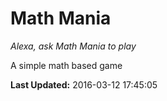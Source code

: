 # Math Mania
*Alexa, ask Math Mania to play*

A simple math based game

**Last Updated:** 2016-03-12 17:45:05